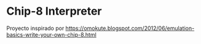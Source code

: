 # Chip-8 Interpreter

Proyecto inspirado por https://omokute.blogspot.com/2012/06/emulation-basics-write-your-own-chip-8.html
